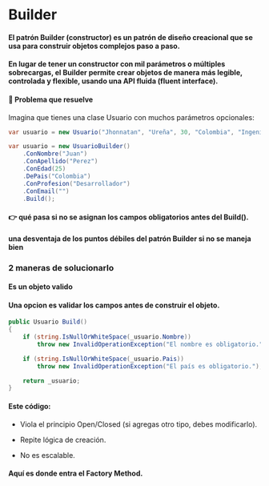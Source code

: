 # Builder

#### El patrón Builder (constructor) es un patrón de diseño creacional que se usa para construir objetos complejos paso a paso.

#### En lugar de tener un constructor con mil parámetros o múltiples sobrecargas, el Builder permite crear objetos de manera más legible, controlada y flexible, usando una API fluida (fluent interface).

#### 🎯 Problema que resuelve

Imagina que tienes una clase Usuario con muchos parámetros opcionales:

``` c#
var usuario = new Usuario("Jhonnatan", "Ureña", 30, "Colombia", "Ingeniero", "jhonnatan@correo.com");

```

```` c#
var usuario = new UsuarioBuilder()
    .ConNombre("Juan")
    .ConApellido("Perez")
    .ConEdad(25)
    .DePais("Colombia")
    .ConProfesion("Desarrollador")
    .ConEmail("")
    .Build();
````

#### 👉 qué pasa si no se asignan los campos obligatorios antes del Build().

#### una desventaja de los puntos débiles del patrón Builder si no se maneja bien

### 2 maneras de solucionarlo

#### Es un objeto valido

#### Una opcion es validar los campos antes de construir el objeto.

``` c#
public Usuario Build()
{
    if (string.IsNullOrWhiteSpace(_usuario.Nombre))
        throw new InvalidOperationException("El nombre es obligatorio.");

    if (string.IsNullOrWhiteSpace(_usuario.Pais))
        throw new InvalidOperationException("El país es obligatorio.");

    return _usuario;
}
```

#### Este código:

- Viola el principio Open/Closed (si agregas otro tipo, debes modificarlo).

- Repite lógica de creación.

- No es escalable.

#### Aquí es donde entra el Factory Method.

